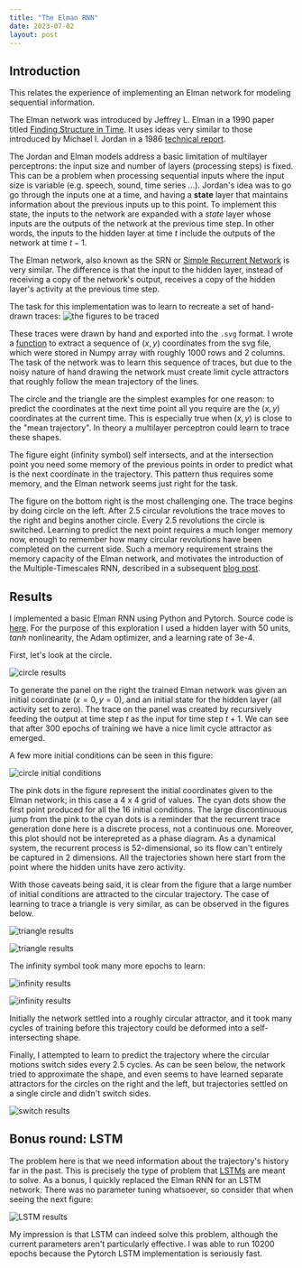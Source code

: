 ```yaml
---
title: "The Elman RNN"
date: 2023-07-02
layout: post
---
```


## Introduction

This relates the experience of implementing an Elman network for modeling sequential information. 

The Elman network was introduced by Jeffrey L. Elman in a 1990 paper titled 
[Finding Structure in Time](https://onlinelibrary.wiley.com/doi/10.1207/s15516709cog1402_1). It uses ideas very similar to those introduced by
Michael I. Jordan in a 1986 [technical report](https://cseweb.ucsd.edu/~gary/PAPER-SUGGESTIONS/Jordan-TR-8604-OCRed.pdf).

The Jordan and Elman models address a basic limitation of multilayer perceptrons: the input size and number of layers (processing steps) is fixed.
This can be a problem when processing sequential inputs where the input size is variable (e.g. speech, sound, time series ...). Jordan's idea was to go
go through the inputs one at a time, and having a **state** layer that maintains information about the previous inputs up to this point.
To implement this state, the inputs to the network are expanded with a *state* layer whose inputs are the outputs of the network at the previous
time step. In other words, the inputs to the hidden layer at time $t$ include the outputs of the network at time $t-1$.

The Elman network, also known as the SRN or [Simple Recurrent Network](https://web.stanford.edu/group/pdplab/pdphandbook/handbookch8.html) is
very similar. The difference is that the input to the hidden layer, instead of receiving a copy of the network's output, receives a copy of
the hidden layer's activity at the previous time step.

The task for this implementation was to learn to recreate a set of hand-drawn traces:
![the figures to be traced](/assets/img/figures.png)

These traces were drawn by hand and exported into the `.svg` format. I wrote a [function](https://github.com/sergio-verduzco/deep_explorations/blob/main/rnn/coords_from_svg.ipynb) to extract a sequence of $(x,y)$ coordinates
from the svg file, which were stored in Numpy array with roughly 1000 rows and 2 columns. The task of the network was to learn this sequence
of traces, but due to the noisy nature of hand drawing the network must create limit cycle attractors that roughly follow the mean
trajectory of the lines.

The circle and the triangle are the simplest examples for one reason: to predict the coordinates at the next time point all you require are the $(x, y)$ coordinates at the current time. This is especially true when $(x, y)$ is close to the "mean trajectory". In theory a multilayer perceptron could learn to trace these shapes.

The figure eight (infinity symbol) self intersects, and at the intersection point you need some memory of the previous points in order to predict what is the next coordinate in the trajectory. This pattern thus requires some memory, and the Elman network seems just right for the task.

The figure on the bottom right is the most challenging one. The trace begins by doing circle on the left. After 2.5 circular revolutions the trace moves to the right and begins another circle. Every 2.5 revolutions the circle is switched. Learning to predict the next point requires a much longer memory now, enough to remember how many circular revolutions have been completed on the current side. Such a memory requirement strains the memory capacity of the Elman network, and motivates the introduction of the Multiple-Timescales RNN, described in a subsequent [blog post](https://sergio-verduzco.github.io/2023/07/03/mtrnn.html).

## Results

I implemented a basic Elman RNN using Python and Pytorch. Source code is [here](https://github.com/sergio-verduzco/deep_explorations/blob/main/rnn/Elman_network.ipynb). For the purpose of this exploration I used a hidden layer with 50 units, *tanh* nonlinearity, the Adam optimizer, and a learning rate of 3e-4.

First, let's look at the circle.

![circle results](/assets/img/circle10_elman.png)

To generate the panel on the right the trained Elman network was given an initial coordinate ($x=0, y=0$), and an initial state for the hidden layer (all activity set to zero). The trace on the panel was created by recursively feeding the output at time step $t$ as the input for time step $t+1$. We can see that after 300 epochs of training we have a nice limit cycle attractor as emerged.

A few more initial conditions can be seen in this figure:

![circle initial conditions](/assets/img/circle10_elman_ic.png)

The pink dots in the figure represent the initial coordinates given to the Elman network; in this case a 4 x 4 grid of values. The cyan dots show the first point produced for all the 16 initial conditions. The large discontinuous jump from the pink to the cyan dots is a reminder that the recurrent trace generation done here is a discrete process, not a continuous one. Moreover, this plot should not be interepreted as a phase diagram. As a dynamical system, the recurrent process is 52-dimensional, so its flow can't entirely be captured in 2 dimensions. All the trajectories shown here start from the point where the hidden units have zero activity.

With those caveats being said, it is clear from the figure that a large number of initial conditions are attracted to the circular trajectory. The case of learning to trace a triangle is very similar, as can be observed in the figures below.

![triangle results](/assets/img/triangle10_elman.png)

![triangle results](/assets/img/triangle10_elman_ic.png)

The infinity symbol took many more epochs to learn:

![infinity results](/assets/img/infty10_elman.png)

![infinity results](/assets/img/infty10_elman_ic.png)

Initially the network settled into a roughly circular attractor, and it took many cycles of training before this trajectory could be deformed into a self-intersecting shape.

Finally, I attempted to learn to predict the trajectory where the circular motions switch sides every 2.5 cycles. As can be seen below, the network tried to approximate the shape, and even seems to have learned separate attractors for the circles on the right and the left, but trajectories settled on a single circle and didn't switch sides.

![switch results](/assets/img/switch_circle2_circle2_4200_elman.png.png)

## Bonus round: LSTM

The problem here is that we need information about the trajectory's history far in the past. This is precisely the type of problem that [LSTMs](https://en.wikipedia.org/wiki/Long_short-term_memory) are meant to solve. As a bonus, I quickly replaced the Elman RNN for an LSTM network. There was no parameter tuning whatsoever, so consider that when seeing the next figure:

![LSTM results](/assets/img/switch_circle2_lstm.png)

My impression is that LSTM can indeed solve this problem, although the current parameters aren't particularly effective. I was able to run 10200 epochs because the Pytorch LSTM implementation is seriously fast.










